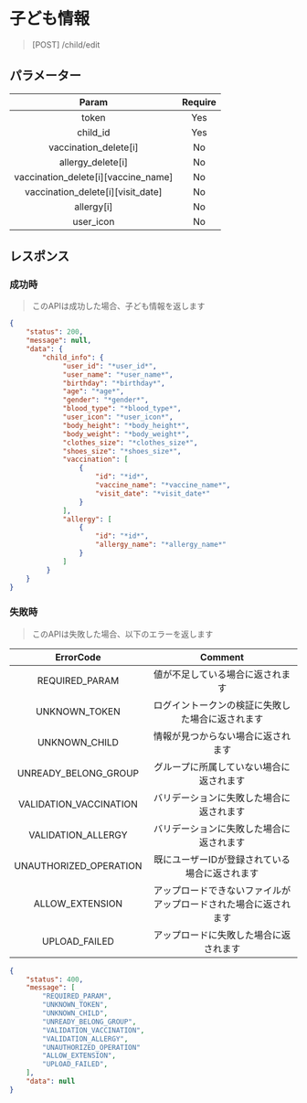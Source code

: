 # 子ども情報
> [POST] /child/edit
## パラメーター

|   Param  | Require |
|:--------:|:-------:|
|   token  |   Yes   |
| child_id |   Yes   |
| vaccination_delete[i] |   No   |
| allergy_delete[i] |   No   |
| vaccination_delete[i][vaccine_name] |   No   |
| vaccination_delete[i][visit_date] |   No   |
| allergy[i] |   No   |
| user_icon |   No   |
## レスポンス
### 成功時
> このAPIは成功した場合、子ども情報を返します
```JSON
{
    "status": 200,
    "message": null,
    "data": {
        "child_info": {
             "user_id": "*user_id*",
             "user_name": "*user_name*",
             "birthday": "*birthday*",
             "age": "*age*",
             "gender": "*gender*",
             "blood_type": "*blood_type*",
             "user_icon": "*user_icon*",
             "body_height": "*body_height*",
             "body_weight": "*body_weight*",
             "clothes_size": "*clothes_size*",
             "shoes_size": "*shoes_size*",
             "vaccination": [
                 {
                     "id": "*id*",
                     "vaccine_name": "*vaccine_name*",
                     "visit_date": "*visit_date*"
                 }
             ],
             "allergy": [
                 {
                     "id": "*id*",
                     "allergy_name": "*allergy_name*"
                 }
             ]
         }
    }
}
```
### 失敗時
> このAPIは失敗した場合、以下のエラーを返します

| ErrorCode | Comment |
|:-:|:-:|
| REQUIRED_PARAM | 値が不足している場合に返されます |
| UNKNOWN_TOKEN | ログイントークンの検証に失敗した場合に返されます |
| UNKNOWN_CHILD | 情報が見つからない場合に返されます |
| UNREADY_BELONG_GROUP | グループに所属していない場合に返されます |
| VALIDATION_VACCINATION | バリデーションに失敗した場合に返されます |
| VALIDATION_ALLERGY | バリデーションに失敗した場合に返されます |
| UNAUTHORIZED_OPERATION | 既にユーザーIDが登録されている場合に返されます |
| ALLOW_EXTENSION | アップロードできないファイルがアップロードされた場合に返されます |
| UPLOAD_FAILED | アップロードに失敗した場合に返されます |
``` JSON
{
    "status": 400,
    "message": [
        "REQUIRED_PARAM",
        "UNKNOWN_TOKEN",
        "UNKNOWN_CHILD",
        "UNREADY_BELONG_GROUP",
        "VALIDATION_VACCINATION",
        "VALIDATION_ALLERGY",
        "UNAUTHORIZED_OPERATION"
        "ALLOW_EXTENSION",
        "UPLOAD_FAILED",
    ],
    "data": null
}
```